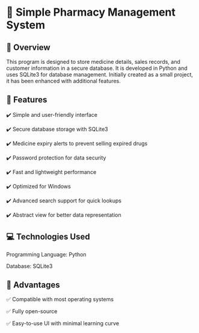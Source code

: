 # 📌 Simple Pharmacy Management System

## 📝 Overview
This program is designed to store medicine details, sales records, and customer information in a secure database. It is developed in Python and uses SQLite3 for database management. Initially created as a small project, it has been enhanced with additional features.

## 🚀 Features
✔️ Simple and user-friendly interface

✔️ Secure database storage with SQLite3

✔️ Medicine expiry alerts to prevent selling expired drugs

✔️ Password protection for data security

✔️ Fast and lightweight performance

✔️ Optimized for Windows

✔️ Advanced search support for quick lookups

✔️ Abstract view for better data representation

## 💻 Technologies Used
Programming Language: Python

Database: SQLite3

## 🌟 Advantages
✅ Compatible with most operating systems

✅ Fully open-source

✅ Easy-to-use UI with minimal learning curve
